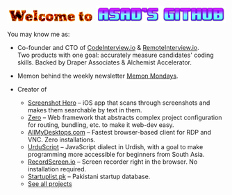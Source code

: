 <img width="200" src="welcometo.gif" />
<img width="300" src="asadgithub.png" />


You may know me as:
- Co-founder and CTO of [CodeInterview.io](https://codeinterview.io) & [RemoteInterview.io](https://remoteinterview.io). 
<br/>Two products with one goal: accurately measure candidates' coding skills.
Backed by Draper Associates & Alchemist Accelerator.

- Memon behind the weekly newsletter [Memon Mondays](https://asad.substack.com/).

- Creator of 
  - [Screenshot Hero](https://asadmemon.com/projects/screenshothero/) – iOS app that scans through screenshots and makes them searchable by text in them.
  - [Zero](https://zeroserver.io/) – Web framework that abstracts complex project configuration for routing, bundling, etc. to make it web-dev easy.
  - [AllMyDesktops.com](https://www.allmydesktops.com/) – Fastest browser-based client for RDP and VNC. Zero installations.
  - [UrduScript](https://github.com/asadm/urduscript/) – JavaScript dialect in Urdish, with a goal to make programming more accessible for beginners from South Asia.
  - [RecordScreen.io](https://recordscreen.io/) – Screen recorder right in the browser. No installation required.
  - [Startuplist.pk](https://www.startuplist.pk/) – Pakistani startup database.
  - [See all projects](https://asadmemon.com/projects)
